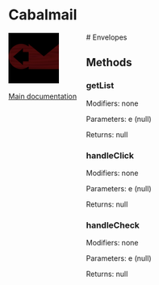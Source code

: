 # Cabalmail
<div style="width: 10em; float:left; height: 100%; padding-right: 1em;"><img src="/docs/logo.png" width="100" />
<p><a href="/README.md">Main documentation</a></p>
</div><div style="padding-left: 11em;">
# Envelopes


## Methods
### getList
Modifiers: none

Parameters: e (null)

Returns: null

### handleClick
Modifiers: none

Parameters: e (null)

Returns: null

### handleCheck
Modifiers: none

Parameters: e (null)

Returns: null

</div>
